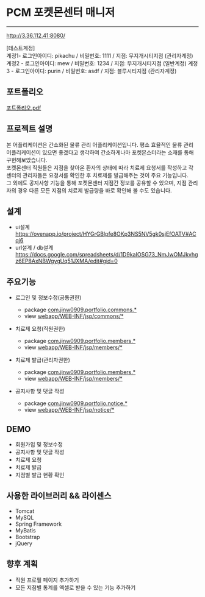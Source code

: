 # PCM 포켓몬센터 매니저
----------------------------------------------
http://3.36.112.41:8080/

[테스트계정]  
계정1- 로그인아이디: pikachu / 비밀번호: 1111 / 지점: 무지개시티지점 (관리자계정)
계정2 - 로그인아이디: mew / 비밀번호: 1234 / 지점: 무지개시티지점 (일반계정)
계정3 - 로그인아이디: purin / 비밀번호: asdf / 지점: 블루시티지점 (관리자계정) 


포트폴리오
-------
[포트폴리오.pdf](https://github.com/jinw0909/PCM/blob/develop-original/portfolio.pdf)


프로젝트 설명
-----------------
본 어플리케이션은 간소화된 물류 관리 어플리케이션입니다.
평소 효율적인 물류 관리 어플리케이션이 있으면 좋겠다고 생각하여 간소하게나마 포켓몬스터라는 소재를 통해 구현해보았습니다.     
포켓몬센터 직원들은 지점을 찾아온 환자의 상태에 따라 치료제 요청서를 작성하고 각 센터의 관리자들은 요청서를 확인한 후 치료제를 발급해주는 것이 주요 기능입니다.  
그 외에도 공지사항 기능을 통해 포켓몬센터 지점간 정보를 공유할 수 있으며, 지점 관리자의 경우 다른 모든 지점의 치료제 발급량을 바로 확인해 볼 수도 있습니다.  

설계
---
* ui설계  
https://ovenapp.io/project/HYGrGBlpfe8OKp3NS5NV5gk0sjEfOATV#ACqj6
* url설계 / db설계  
https://docs.google.com/spreadsheets/d/1D9kaIOSG73_NmJwOMJkvhgz6EP8AxNBWgygUq51JXMA/edit#gid=0

주요기능
------
* 로그인 및 정보수정(공통권한)  
  * package [com.jinw0909.portfolio.commons.*](https://github.com/jinw0909/PCM/tree/develop/src/main/java/com/jinw0909/portfolio/commons)
  * view [webapp/WEB-INF/jsp/commons/*](https://github.com/jinw0909/PCM/tree/develop/src/main/webapp/WEB-INF/jsp/commons)

* 치료제 요청(직원권한)
  * package [com.jinw0909.portfolio.members.*](https://github.com/jinw0909/PCM/tree/develop/src/main/java/com/jinw0909/portfolio/members)
  * view [webapp/WEB-INF/jsp/members/*](https://github.com/jinw0909/PCM/tree/develop/src/main/webapp/WEB-INF/jsp/members)

* 치료제 발급(관리자권한)
  * package [com.jinw0909.portfolio.members.*](https://github.com/jinw0909/PCM/tree/develop/src/main/java/com/jinw0909/portfolio/managers)
  * view [webapp/WEB-INF/jsp/members/*](https://github.com/jinw0909/PCM/tree/develop/src/main/webapp/WEB-INF/jsp/managers)

* 공지사항 및 댓글 작성
  * package [com.jinw0909.portfolio.notice.*](https://github.com/jinw0909/PCM/tree/develop/src/main/java/com/jinw0909/portfolio/notice)
  * view [webapp/WEB-INF/jsp/notice/*](https://github.com/jinw0909/PCM/tree/develop/src/main/webapp/WEB-INF/jsp/notice)


DEMO
-----
* 회원가입 및 정보수정
* 공지사항 및 댓글 작성
* 치료제 요청
* 치료제 발급
* 지점별 발급 현황 확인

사용한 라이브러리 && 라이센스
-----------------------
* Tomcat
* MySQL
* Spring Framework
* MyBatis
* Bootstrap
* jQuery

향후 계획
------
* 직원 프로필 페이지 추가하기
* 모든 지점별 통계를 엑셀로 받을 수 있는 기능 추가하기
